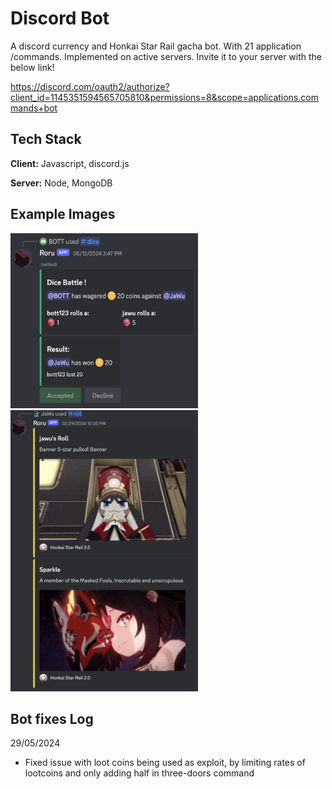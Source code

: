 # Discord Bot

A discord currency and Honkai Star Rail gacha bot. With 21 application /commands. Implemented on active servers.
Invite it to your server with the below link!

https://discord.com/oauth2/authorize?client_id=1145351594565705810&permissions=8&scope=applications.commands+bot

## Tech Stack

**Client:** Javascript, discord.js

**Server:** Node, MongoDB

## Example Images
<img src="./images/dice.png" alt="Currency Dice" width="300" height="280"/>
<img src="./images/roll.png" alt="HSR Roll" width="300" height="450"/>

## Bot fixes Log
29/05/2024
- Fixed issue with loot coins being used as exploit, by limiting rates of lootcoins and only adding half in three-doors command
